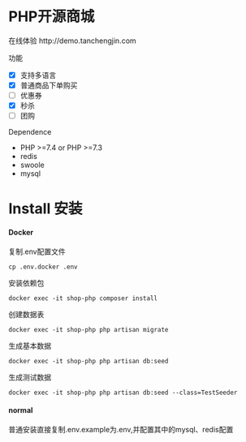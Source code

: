 <h1>PHP开源商城</h1>
在线体验 http://demo.tanchengjin.com

功能
- [x] 支持多语言
- [x] 普通商品下单购买
- [ ] 优惠券
- [x] 秒杀
- [ ] 团购

Dependence
- PHP >=7.4 or PHP >=7.3
- redis
- swoole
- mysql


# Install 安装

#### Docker

复制.env配置文件
````
cp .env.docker .env
````

安装依赖包
```
docker exec -it shop-php composer install
```

创建数据表
```
docker exec -it shop-php php artisan migrate
```
生成基本数据
```
docker exec -it shop-php php artisan db:seed
```
生成测试数据
```
docker exec -it shop-php php artisan db:seed --class=TestSeeder
```

#### normal
普通安装直接复制.env.example为.env,并配置其中的mysql、redis配置


